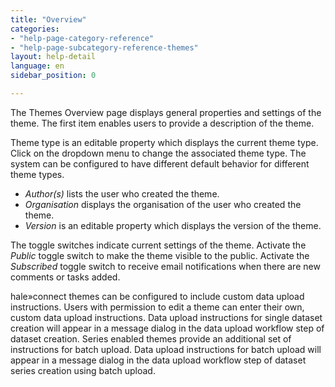 ```yaml
---
title: "Overview"
categories:
- "help-page-category-reference"
- "help-page-subcategory-reference-themes"
layout: help-detail
language: en
sidebar_position: 0

---
```


The Themes Overview page displays general properties and settings of the theme. The first item enables users to provide a description of the theme.

Theme type is an editable property which displays the current theme type. Click on the dropdown menu to change the associated theme type. The system can be configured to have different default behavior for different theme types.

* *Author(s)* lists the user who created the theme.
*	*Organisation* displays the organisation of the user who created the theme.
*	*Version* is an editable property which displays the version of the theme.

The toggle switches indicate current settings of the theme. Activate the *Public* toggle switch to make the theme visible to the public. Activate the *Subscribed* toggle switch to receive email notifications when there are new comments or tasks added.

 hale»connect themes can be configured to include custom data upload instructions. Users with permission to edit a theme can enter their own, custom data upload instructions. Data upload instructions for single dataset creation will appear in a message dialog in the data upload workflow step of dataset creation. Series enabled themes provide an additional set of instructions for batch upload. Data upload instructions for batch upload will appear in a message dialog in the data upload workflow step of dataset series creation using batch upload. 
